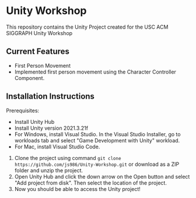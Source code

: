 # Unity Workshop
This repository contains the Unity Project created for the USC ACM SIGGRAPH Unity Workshop
## Current Features
- First Person Movement
 - Implemented first person movement using the Character Controller Component.

## Installation Instructions
Prerequisites:
- Install Unity Hub
- Install Unity version 2021.3.21f
- For Windows, install Visual Studio. In the Visual Studio Installer, go to workloads tab and select "Game Development with Unity" workload.
- For Mac, install Visual Studio Code.
1. Clone the project using command `git clone https://github.com/js986/Unity-Workshop.git` or download as a ZIP folder and unzip the project.
2. Open Unity Hub and click the down arrow on the Open button and select "Add project from disk". Then select the location of the project.
3. Now you should be able to access the Unity project!
